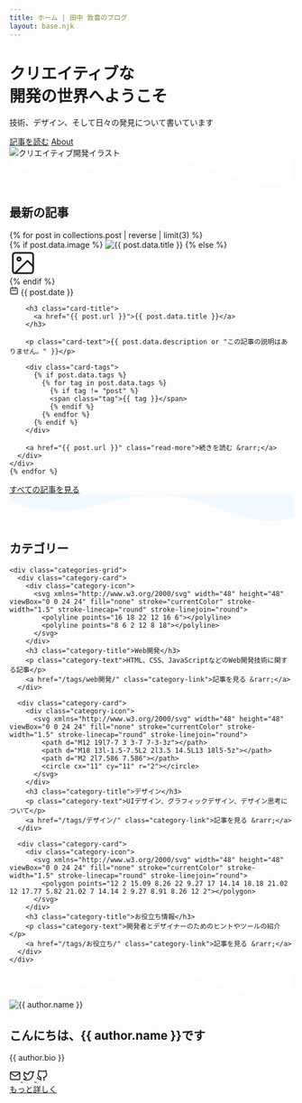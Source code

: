 ```yaml
---
title: ホーム | 田中 敦喜のブログ
layout: base.njk
---
```


<!-- ヒーローセクション -->
<div class="hero-container">
  <div class="hero">
    <div class="hero-content">
      <h1 class="hero-title">クリエイティブな<br>開発の世界へようこそ</h1>
      <p class="hero-subtitle">技術、デザイン、そして日々の発見について書いています</p>
      <div class="hero-buttons">
        <a href="/blog/" class="btn btn-light">記事を読む</a>
        <a href="/about/" class="btn btn-outline">About</a>
      </div>
    </div>
    <div class="hero-image">
      <div class="hero-image-container">
        <img src="/images/hero-illustration.svg" alt="クリエイティブ開発イラスト" class="floating">
      </div>
    </div>
  </div>
  <div class="wave-divider">
    <svg xmlns="http://www.w3.org/2000/svg" viewBox="0 0 1200 120" preserveAspectRatio="none">
      <path d="M321.39,56.44c58-10.79,114.16-30.13,172-41.86,82.39-16.72,168.19-17.73,250.45-.39C823.78,31,906.67,72,985.66,92.83c70.05,18.48,146.53,26.09,214.34,3V0H0V27.35A600.21,600.21,0,0,0,321.39,56.44Z" fill="#ffffff"></path>
    </svg>
  </div>
</div>

<!-- フィーチャードセクション -->
<div class="featured-section">
  <div class="section-header">
    <h2 class="section-title">最新の記事</h2>
    <div class="section-line"></div>
  </div>
  
  <div class="featured-grid">
    {% for post in collections.post | reverse | limit(3) %}
    <div class="featured-card">
      <div class="card-image">
        {% if post.data.image %}
        <img src="{{ post.data.image }}" alt="{{ post.data.title }}">
        {% else %}
        <div class="card-image-placeholder">
          <svg xmlns="http://www.w3.org/2000/svg" width="48" height="48" viewBox="0 0 24 24" fill="none" stroke="currentColor" stroke-width="1.5" stroke-linecap="round" stroke-linejoin="round">
            <rect x="3" y="3" width="18" height="18" rx="2" ry="2"></rect>
            <circle cx="8.5" cy="8.5" r="1.5"></circle>
            <polyline points="21 15 16 10 5 21"></polyline>
          </svg>
        </div>
        {% endif %}
      </div>
      <div class="card-body">
        <div class="card-date">
          <svg xmlns="http://www.w3.org/2000/svg" width="16" height="16" fill="none" viewBox="0 0 24 24" stroke="currentColor">
            <path stroke-linecap="round" stroke-linejoin="round" stroke-width="2" d="M8 7V3m8 4V3m-9 8h10M5 21h14a2 2 0 002-2V7a2 2 0 00-2-2H5a2 2 0 00-2 2v12a2 2 0 002 2z" />
          </svg>
          <time>{{ post.date }}</time>
        </div>
        
        <h3 class="card-title">
          <a href="{{ post.url }}">{{ post.data.title }}</a>
        </h3>
        
        <p class="card-text">{{ post.data.description or "この記事の説明はありません。" }}</p>
        
        <div class="card-tags">
          {% if post.data.tags %}
            {% for tag in post.data.tags %}
              {% if tag != "post" %}
              <span class="tag">{{ tag }}</span>
              {% endif %}
            {% endfor %}
          {% endif %}
        </div>
        
        <a href="{{ post.url }}" class="read-more">続きを読む &rarr;</a>
      </div>
    </div>
    {% endfor %}
  </div>
  
  <div class="center-button">
    <a href="/blog/" class="btn">すべての記事を見る</a>
  </div>
</div>

<!-- カテゴリーセクション -->
<div class="categories-section">
  <div class="wave-divider top-wave">
    <svg xmlns="http://www.w3.org/2000/svg" viewBox="0 0 1200 120" preserveAspectRatio="none">
      <path d="M321.39,56.44c58-10.79,114.16-30.13,172-41.86,82.39-16.72,168.19-17.73,250.45-.39C823.78,31,906.67,72,985.66,92.83c70.05,18.48,146.53,26.09,214.34,3V0H0V27.35A600.21,600.21,0,0,0,321.39,56.44Z" fill="#f0f9ff"></path>
    </svg>
  </div>
  
  <div class="categories-content">
    <div class="section-header">
      <h2 class="section-title">カテゴリー</h2>
      <div class="section-line"></div>
    </div>
    
    <div class="categories-grid">
      <div class="category-card">
        <div class="category-icon">
          <svg xmlns="http://www.w3.org/2000/svg" width="48" height="48" viewBox="0 0 24 24" fill="none" stroke="currentColor" stroke-width="1.5" stroke-linecap="round" stroke-linejoin="round">
            <polyline points="16 18 22 12 16 6"></polyline>
            <polyline points="8 6 2 12 8 18"></polyline>
          </svg>
        </div>
        <h3 class="category-title">Web開発</h3>
        <p class="category-text">HTML、CSS、JavaScriptなどのWeb開発技術に関する記事</p>
        <a href="/tags/web開発/" class="category-link">記事を見る &rarr;</a>
      </div>
      
      <div class="category-card">
        <div class="category-icon">
          <svg xmlns="http://www.w3.org/2000/svg" width="48" height="48" viewBox="0 0 24 24" fill="none" stroke="currentColor" stroke-width="1.5" stroke-linecap="round" stroke-linejoin="round">
            <path d="M12 19l7-7 3 3-7 7-3-3z"></path>
            <path d="M18 13l-1.5-7.5L2 2l3.5 14.5L13 18l5-5z"></path>
            <path d="M2 2l7.586 7.586"></path>
            <circle cx="11" cy="11" r="2"></circle>
          </svg>
        </div>
        <h3 class="category-title">デザイン</h3>
        <p class="category-text">UIデザイン、グラフィックデザイン、デザイン思考について</p>
        <a href="/tags/デザイン/" class="category-link">記事を見る &rarr;</a>
      </div>
      
      <div class="category-card">
        <div class="category-icon">
          <svg xmlns="http://www.w3.org/2000/svg" width="48" height="48" viewBox="0 0 24 24" fill="none" stroke="currentColor" stroke-width="1.5" stroke-linecap="round" stroke-linejoin="round">
            <polygon points="12 2 15.09 8.26 22 9.27 17 14.14 18.18 21.02 12 17.77 5.82 21.02 7 14.14 2 9.27 8.91 8.26 12 2"></polygon>
          </svg>
        </div>
        <h3 class="category-title">お役立ち情報</h3>
        <p class="category-text">開発者とデザイナーのためのヒントやツールの紹介</p>
        <a href="/tags/お役立ち/" class="category-link">記事を見る &rarr;</a>
      </div>
    </div>
  </div>
  
  <div class="wave-divider bottom-wave">
    <svg xmlns="http://www.w3.org/2000/svg" viewBox="0 0 1200 120" preserveAspectRatio="none">
      <path d="M321.39,56.44c58-10.79,114.16-30.13,172-41.86,82.39-16.72,168.19-17.73,250.45-.39C823.78,31,906.67,72,985.66,92.83c70.05,18.48,146.53,26.09,214.34,3V0H0V27.35A600.21,600.21,0,0,0,321.39,56.44Z" fill="#ffffff"></path>
    </svg>
  </div>
</div>

<!-- 自己紹介セクション -->
<div class="about-section">
  <div class="about-container">
    <div class="about-image">
      <img src="{{ author.avatar }}" alt="{{ author.name }}">
    </div>
    <div class="about-content">
      <h2>こんにちは、{{ author.name }}です</h2>
      <p>{{ author.bio }}</p>
      <div class="about-social">
        <a href="mailto:{{ author.email }}" class="social-icon" title="メール">
          <svg xmlns="http://www.w3.org/2000/svg" width="20" height="20" viewBox="0 0 24 24" fill="none" stroke="currentColor" stroke-width="2" stroke-linecap="round" stroke-linejoin="round">
            <path d="M4 4h16c1.1 0 2 .9 2 2v12c0 1.1-.9 2-2 2H4c-1.1 0-2-.9-2-2V6c0-1.1.9-2 2-2z"></path>
            <polyline points="22,6 12,13 2,6"></polyline>
          </svg>
        </a>
        <a href="https://twitter.com/{{ author.twitter | replace('@', '') }}" class="social-icon" title="Twitter" target="_blank">
          <svg xmlns="http://www.w3.org/2000/svg" width="20" height="20" viewBox="0 0 24 24" fill="none" stroke="currentColor" stroke-width="2" stroke-linecap="round" stroke-linejoin="round">
            <path d="M23 3a10.9 10.9 0 0 1-3.14 1.53 4.48 4.48 0 0 0-7.86 3v1A10.66 10.66 0 0 1 3 4s-4 9 5 13a11.64 11.64 0 0 1-7 2c9 5 20 0 20-11.5a4.5 4.5 0 0 0-.08-.83A7.72 7.72 0 0 0 23 3z"></path>
          </svg>
        </a>
        <a href="https://{{ author.github }}" class="social-icon" title="GitHub" target="_blank">
          <svg xmlns="http://www.w3.org/2000/svg" width="20" height="20" viewBox="0 0 24 24" fill="none" stroke="currentColor" stroke-width="2" stroke-linecap="round" stroke-linejoin="round">
            <path d="M9 19c-5 1.5-5-2.5-7-3m14 6v-3.87a3.37 3.37 0 0 0-.94-2.61c3.14-.35 6.44-1.54 6.44-7A5.44 5.44 0 0 0 20 4.77 5.07 5.07 0 0 0 19.91 1S18.73.65 16 2.48a13.38 13.38 0 0 0-7 0C6.27.65 5.09 1 5.09 1A5.07 5.07 0 0 0 5 4.77a5.44 5.44 0 0 0-1.5 3.78c0 5.42 3.3 6.61 6.44 7A3.37 3.37 0 0 0 9 18.13V22"></path>
          </svg>
        </a>
      </div>
      <a href="/about/" class="btn">もっと詳しく</a>
    </div>
  </div>
</div>

<script>
  // スクロールアニメーション
  document.addEventListener('DOMContentLoaded', function() {
    const observerOptions = {
      root: null,
      rootMargin: '0px',
      threshold: 0.1
    };
    
    const observer = new IntersectionObserver((entries) => {
      entries.forEach(entry => {
        if (entry.isIntersecting) {
          entry.target.classList.add('fade-in');
          observer.unobserve(entry.target);
        }
      });
    }, observerOptions);
    
    document.querySelectorAll('.featured-card, .category-card, .about-container').forEach(el => {
      el.classList.add('animate-on-scroll');
      observer.observe(el);
    });
  });
</script>